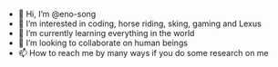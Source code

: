 - 👋 Hi, I’m @eno-song
- 👀 I’m interested in coding, horse riding, sking, gaming and Lexus 
- 🌱 I’m currently learning everything in the world
- 💞️ I’m looking to collaborate on human beings
- 📫 How to reach me by many ways if you do some research on me

<!---
eno-song/eno-song is a ✨ special ✨ repository because its `README.md` (this file) appears on your GitHub profile.
You can click the Preview link to take a look at your changes.
--->
